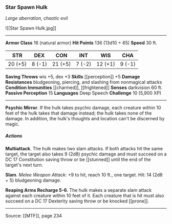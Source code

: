 ### Star Spawn Hulk
_Large aberration, chaotic evil_

![[Star Spawn Hulk.jpg]]




---

**Armor Class** 16 (natural armor)
**Hit Points** 136 (13d10 + 65)
**Speed** 30 ft.

| STR     | DEX     | CON     | INT     | WIS     | CHA     |
|---------|---------|---------|---------|---------|---------|
| 20 (+5) | 8 (-1) | 21 (+5) | 7 (-2) | 12 (+1) | 9 (-1) |

**Saving Throws** wis +5, dex +3
**Skills** [[perception]] +5
**Damage Resistances** bludgeoning, piercing, and slashing from nonmagical attacks
**Condition Immunities** [[charmed]], [[frightened]]
**Senses** darkvision 60 ft.
**Passive Perception** 15
**Languages** Deep Speech
**Challenge** 10 (5,900 XP)

---

**Psychic Mirror**. If the hulk takes psychic damage, each creature within 10 feet of the hulk takes that damage instead; the hulk takes none of the damage. In addition, the hulk's thoughts and location can't be discerned by magic.

##### Actions
**Multiattack**. The hulk makes two slam attacks. If both attacks hit the same target, the target also takes 9 (2d8) psychic damage and must succeed on a DC 17 Constitution saving throw or be [[stunned]] until the end of the target's next turn.

**Slam**. _Melee Weapon Attack:_ +9 to hit, reach 10 ft., one target. Hit: 14 (2d8 + 5) bludgeoning damage.

**Reaping Arms Recharge 5-6**. The hulk makes a separate slam attack against each creature within 10 feet of it. Each creature that is hit must also succeed on a DC 17 Dexterity saving throw or be knocked [[prone]].


---

Source: [[MTF]], page 234
